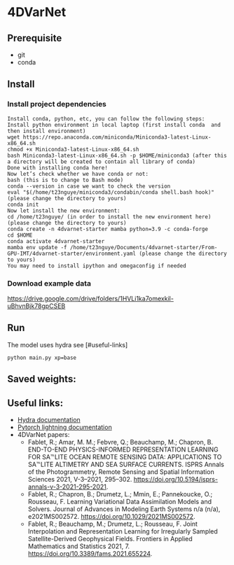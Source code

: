 # 4DVarNet

## Prerequisite
- git
- conda

## Install
### Install project dependencies
```
Install conda, python, etc, you can follow the following steps:
Install python environment in local laptop (first install conda  and then install environment)
wget https://repo.anaconda.com/miniconda/Miniconda3-latest-Linux-x86_64.sh
chmod +x Miniconda3-latest-Linux-x86_64.sh
bash Miniconda3-latest-Linux-x86_64.sh -p $HOME/miniconda3 (after this a directory will be created to contain all library of conda)
Done with installing conda here!
Now let’s check whether we have conda or not:
bash (this is to change to Bash mode)
conda --version in case we want to check the version
eval "$(/home/t23nguye/miniconda3/condabin/conda shell.bash hook)" (please change the directory to yours)
conda init
Now let install the new environment:
cd /home/t23nguye/ (in order to install the new environment here)(please change the directory to yours)
conda create -n 4dvarnet-starter mamba python=3.9 -c conda-forge
cd $HOME
conda activate 4dvarnet-starter
mamba env update -f /home/t23nguye/Documents/4dvarnet-starter/From-GPU-IMT/4dvarnet-starter/environment.yaml (please change the directory to yours)
You may need to install ipython and omegaconfig if needed

```

### Download example data
https://drive.google.com/drive/folders/1HVLi1ka7omexkil-uBhvnBjk78gpCSEB


## Run
The model uses hydra see [#useful-links]
```
python main.py xp=base 
```
## Saved weights:



## Useful links:
- [Hydra documentation](https://hydra.cc/docs/intro/)
- [Pytorch lightning documentation](https://pytorch-lightning.readthedocs.io/en/stable/index.html#get-started)
- 4DVarNet papers:
	- Fablet, R.; Amar, M. M.; Febvre, Q.; Beauchamp, M.; Chapron, B. END-TO-END PHYSICS-INFORMED REPRESENTATION LEARNING FOR SA℡LITE OCEAN REMOTE SENSING DATA: APPLICATIONS TO SA℡LITE ALTIMETRY AND SEA SURFACE CURRENTS. ISPRS Annals of the Photogrammetry, Remote Sensing and Spatial Information Sciences 2021, V-3–2021, 295–302. https://doi.org/10.5194/isprs-annals-v-3-2021-295-2021.
	- Fablet, R.; Chapron, B.; Drumetz, L.; Mmin, E.; Pannekoucke, O.; Rousseau, F. Learning Variational Data Assimilation Models and Solvers. Journal of Advances in Modeling Earth Systems n/a (n/a), e2021MS002572. https://doi.org/10.1029/2021MS002572.
	- Fablet, R.; Beauchamp, M.; Drumetz, L.; Rousseau, F. Joint Interpolation and Representation Learning for Irregularly Sampled Satellite-Derived Geophysical Fields. Frontiers in Applied Mathematics and Statistics 2021, 7. https://doi.org/10.3389/fams.2021.655224.

